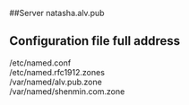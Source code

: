 ##Server
natasha.alv.pub

## Configuration file full address

/etc/named.conf </br>
/etc/named.rfc1912.zones </br>
/var/named/alv.pub.zone </br>
/var/named/shenmin.com.zone </br>
